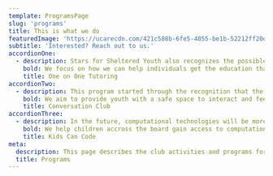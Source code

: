 ```yaml
---
template: ProgramsPage
slug: 'programs'
title: This is what we do
featuredImage: 'https://ucarecdn.com/421c588b-6fe5-4055-be1b-52212ff20d66/'
subtitle: 'Interested? Reach out to us.'
accordionOne:
  - description: Stars for Sheltered Youth also recognizes the possible struggle for underserved youth to make it to specific locations in Calgary for tutoring. As a result, members of Stars for Sheltered Youth will be assigned to sectors of the city based on where they live, ensuring that all locations can be covered and youth are able to receive academic aid in an environment they feel comfortable in.
    bold: We focus on how we can help individuals get the education that they deserve.
    title: One on One Tutoring
accordionTwo:
  - description: This program started through the recognition that the transition to a new city with an unfamiliar culture can create emotions of loneliness and maladjustment. It can often be difficult to make new friends, feel understood, or become integrated into the foreign social environment. This can interfere with youth’s social or academic motivations, and thus, we seek to be the support and connection for such newly immigrated youth.
    bold: We aim to provide youth with a safe space to interact and feel a sense of belonging as they adjust to life and schooling in Calgary.
    title: Conversation Club
accordionThree:
  - description: In the future, computational technologies will be more critical than ever. Having a solid introduction to computers and related tools will create more opportunities and access to otherwise unimaginable possibilities. Our team, is dedicated to bring this kind of education to our community.
    bold: We help children accross the board gain access to computational tools.
    title: Kids Can Code
meta:
  description: This page describes the club activities and programs for the community.
  title: Programs
---
```

